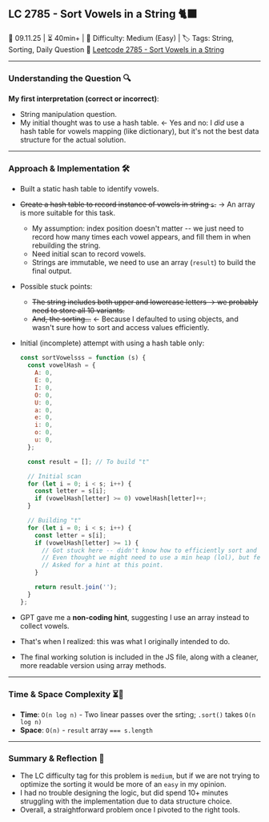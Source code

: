 ## LC 2785 - Sort Vowels in a String 🐈‍⬛

📅 09.11.25 | ⏳ 40min+ | 🧩 Difficulty: Medium (Easy) | 🏷️ Tags: String, Sorting, Daily Question
🔗 [Leetcode 2785 - Sort Vowels in a String](https://leetcode.com/problems/sort-vowels-in-a-string/description/)

---

### Understanding the Question 🔍

**My first interpretation (correct or incorrect)**:

- String manipulation question.
- My initial thought was to use a hash table. ← Yes and no: I _did_ use a hash table for vowels mapping (like dictionary), but it's not the best data structure for the actual solution.

---

### Approach & Implementation 🛠️

- Built a static hash table to identify vowels.
- ~~Create a hash table to record instance of vowels in string `s`.~~ → An array is more suitable for this task.
  - My assumption: index position doesn't matter -- we just need to record how many times each vowel appears, and fill them in when rebuilding the string.
  - Need initial scan to record vowels.
  - Strings are immutable, we need to use an array (`result`) to build the final output.
- Possible stuck points:
  - ~~The string includes both upper and lowercase letters → we probably need to store all 10 variants.~~
  - ~~And, the sorting...~~ ← Because I defaulted to using objects, and wasn't sure how to sort and access values efficiently.
- Initial (incomplete) attempt with using a hash table only:

  ```js
  const sortVowelsss = function (s) {
    const vowelHash = {
      A: 0,
      E: 0,
      I: 0,
      O: 0,
      U: 0,
      a: 0,
      e: 0,
      i: 0,
      o: 0,
      u: 0,
    };

    const result = []; // To build "t"

    // Initial scan
    for (let i = 0; i < s; i++) {
      const letter = s[i];
      if (vowelHash[letter] >= 0) vowelHash[letter]++;
    }

    // Building "t"
    for (let i = 0; i < s; i++) {
      const letter = s[i];
      if (vowelHash[letter] >= 1) {
        // Got stuck here -- didn't know how to efficiently sort and retrieve vowels from the hash table.
        // Even thought we might need to use a min heap (lol), but felt I was overcomplicating things.
        // Asked for a hint at this point.
      }

      return result.join('');
    }
  };
  ```

- GPT gave me a **non-coding hint**, suggesting I use an array instead to collect vowels.
- That's when I realized: this was what I originally intended to do.
- The final working solution is included in the JS file, along with a cleaner, more readable version using array methods.

---

### Time & Space Complexity ⏳🌌

- **Time**: `O(n log n)` - Two linear passes over the srting; `.sort()` takes `O(n log n)`
- **Space**: `O(n)` - `result` array `=== s.length`

---

### Summary & Reflection 💭

- The LC difficulty tag for this problem is `medium`, but if we are not trying to optimize the sorting it would be more of an `easy` in my opinion.
- I had no trouble designing the logic, but did spend 10+ minutes struggling with the implementation due to data structure choice.
- Overall, a straightforward problem once I pivoted to the right tools.
